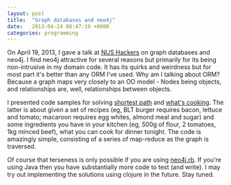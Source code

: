 ```yaml
---
layout: post
title:  "Graph databases and neo4j"
date:   2013-04-24 08:47:19 +0800
categories: programming
---
```

On April 19, 2013,  I gave a talk at [NUS Hackers](http://nushackers.org/) on graph databases and neo4j. I find neo4j attractive for several reasons but primarily for its being non-intrusive in my domain code. It has its quirks and weirdness but for most part it's better than any ORM I've used. Why am I talking about ORM? Because a graph maps very closely to an OO model - Nodes being objects, and relationships are, well, relationships between objects.

I presented code samples for solving [shortest path](https://github.com/kcpyeung/neo4j-shortest-path) and [what's cooking](https://github.com/kcpyeung/neo4j-whats-cooking). The latter is about given a set of recipes (eg, BLT burger requires bacon, lettuce and tomato; macaroon requires egg whites, almond meal and sugar) and some ingredients you have in your kitchen (eg, 500g of flour, 2 tomatoes, 1kg minced beef), what you can cook for dinner tonight. The code is amazingly simple, consisting of a series of map-reduce as the graph is traversed.

Of course that terseness is only possible if you are using [neo4j.rb](https://github.com/andreasronge/neo4j). If you're using Java then you have substantially more code to test (and write). I may try out implementing the solutions using clojure in the future. Stay tuned.
